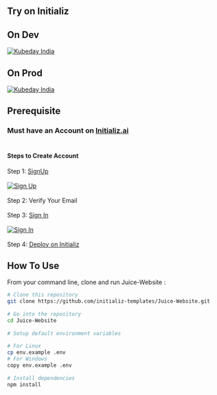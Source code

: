 ## Try on Initializ
 
## On Dev 
[![Kubeday India](https://res.cloudinary.com/daosik5yi/image/upload/f_auto,q_auto/pntsnjpa1sxbc2d02q9n)](https://console.dev.initializ.ai/create-app/?clone=https://github.com/initializ-templates/Juice-Website&repo_name=Juice-Website&description=♾️%20A%20versatile%20starter%20website%20template%20crafted%20for%20juice%20businesses,%20offering%20seamless%20product%20showcasing%20and%20customer%20engagement&github=true)
 
## On Prod 
[![Kubeday India](https://res.cloudinary.com/daosik5yi/image/upload/f_auto,q_auto/pntsnjpa1sxbc2d02q9n)](https://console.initializ.ai/create-app/?clone=https://github.com/initializ-templates/Juice-Website&repo_name=Juice-Website&description=♾️%20A%20versatile%20starter%20website%20template%20crafted%20for%20juice%20businesses,%20offering%20seamless%20product%20showcasing%20and%20customer%20engagement&github=true)
 
## Prerequisite 
### Must have an Account on [Initializ.ai](https://console.initializ.ai/register/)<br><br>
 
#### Steps to Create Account
Step 1: [SignUp](https://console.initializ.ai/register/) <br>
<br>[![Sign Up](https://res.cloudinary.com/dd4xje8fc/image/upload/v1717773727/image_1_eaxyhp.png)](https://console.initializ.ai/register/)<br><br>
Step 2: Verify Your Email<br><br>
Step 3: [Sign In](https://console.initializ.ai/login/) <br><br>[![Sign In](https://res.cloudinary.com/dd4xje8fc/image/upload/v1717773726/image_2_pi56ah.png)](https://console.initializ.ai/login/)<br><br>
Step 4: [Deploy on Initializ](https://console.initializ.ai/create-app/?clone=https://github.com/initializ-templates/Juice-Website&repo_name=Juice-Website&description=♾️%20A%20versatile%20starter%20website%20template%20crafted%20for%20juice%20businesses,%20offering%20seamless%20product%20showcasing%20and%20customer%20engagement&github=true)
 
 
## How To Use
 
From your command line, clone and run Juice-Website :
 
```bash
# Clone this repository
git clone https://github.com/initializ-templates/Juice-Website.git
 
# Go into the repository
cd Juice-Website
 
# Setup default environment variables
 
# For Linux
cp env.example .env
# For Windows
copy env.example .env
 
# Install dependencies
npm install
